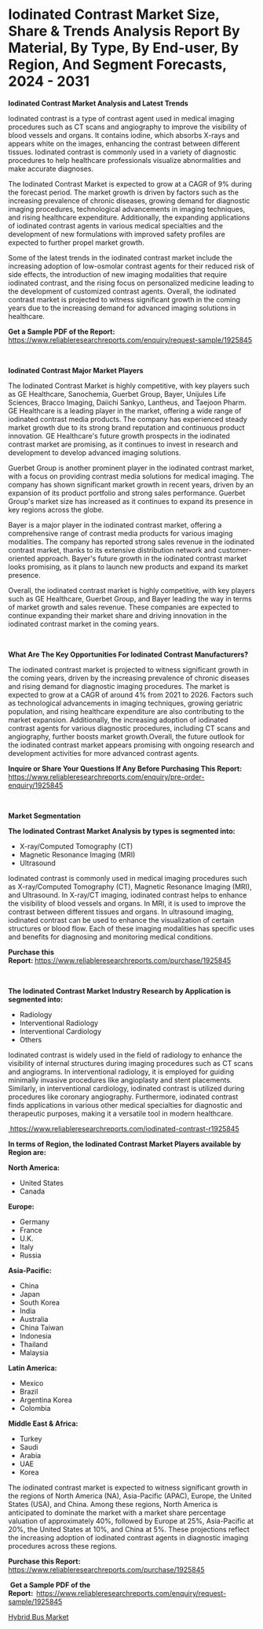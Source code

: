 <p><h1>Iodinated Contrast Market Size, Share & Trends Analysis Report By Material, By Type, By End-user, By Region, And Segment Forecasts, 2024 - 2031</h1></p><p><strong>Iodinated Contrast Market Analysis and Latest Trends</strong></p>
<p><p>Iodinated contrast is a type of contrast agent used in medical imaging procedures such as CT scans and angiography to improve the visibility of blood vessels and organs. It contains iodine, which absorbs X-rays and appears white on the images, enhancing the contrast between different tissues. Iodinated contrast is commonly used in a variety of diagnostic procedures to help healthcare professionals visualize abnormalities and make accurate diagnoses.</p><p>The Iodinated Contrast Market is expected to grow at a CAGR of 9% during the forecast period. The market growth is driven by factors such as the increasing prevalence of chronic diseases, growing demand for diagnostic imaging procedures, technological advancements in imaging techniques, and rising healthcare expenditure. Additionally, the expanding applications of iodinated contrast agents in various medical specialties and the development of new formulations with improved safety profiles are expected to further propel market growth.</p><p>Some of the latest trends in the iodinated contrast market include the increasing adoption of low-osmolar contrast agents for their reduced risk of side effects, the introduction of new imaging modalities that require iodinated contrast, and the rising focus on personalized medicine leading to the development of customized contrast agents. Overall, the iodinated contrast market is projected to witness significant growth in the coming years due to the increasing demand for advanced imaging solutions in healthcare.</p></p>
<p><strong>Get a Sample PDF of the Report:&nbsp;</strong> <a href="https://www.reliableresearchreports.com/enquiry/request-sample/1925845">https://www.reliableresearchreports.com/enquiry/request-sample/1925845</a></p>
<p>&nbsp;</p>
<p><strong>Iodinated Contrast Major Market Players</strong></p>
<p><p>The Iodinated Contrast Market is highly competitive, with key players such as GE Healthcare, Sanochemia, Guerbet Group, Bayer, Unijules Life Sciences, Bracco Imaging, Daiichi Sankyo, Lantheus, and Taejoon Pharm. GE Healthcare is a leading player in the market, offering a wide range of iodinated contrast media products. The company has experienced steady market growth due to its strong brand reputation and continuous product innovation. GE Healthcare's future growth prospects in the iodinated contrast market are promising, as it continues to invest in research and development to develop advanced imaging solutions.</p><p>Guerbet Group is another prominent player in the iodinated contrast market, with a focus on providing contrast media solutions for medical imaging. The company has shown significant market growth in recent years, driven by an expansion of its product portfolio and strong sales performance. Guerbet Group's market size has increased as it continues to expand its presence in key regions across the globe.</p><p>Bayer is a major player in the iodinated contrast market, offering a comprehensive range of contrast media products for various imaging modalities. The company has reported strong sales revenue in the iodinated contrast market, thanks to its extensive distribution network and customer-oriented approach. Bayer's future growth in the iodinated contrast market looks promising, as it plans to launch new products and expand its market presence.</p><p>Overall, the iodinated contrast market is highly competitive, with key players such as GE Healthcare, Guerbet Group, and Bayer leading the way in terms of market growth and sales revenue. These companies are expected to continue expanding their market share and driving innovation in the iodinated contrast market in the coming years.</p></p>
<p>&nbsp;</p>
<p><strong>What Are The Key Opportunities For Iodinated Contrast Manufacturers?</strong></p>
<p><p>The iodinated contrast market is projected to witness significant growth in the coming years, driven by the increasing prevalence of chronic diseases and rising demand for diagnostic imaging procedures. The market is expected to grow at a CAGR of around 4% from 2021 to 2026. Factors such as technological advancements in imaging techniques, growing geriatric population, and rising healthcare expenditure are also contributing to the market expansion. Additionally, the increasing adoption of iodinated contrast agents for various diagnostic procedures, including CT scans and angiography, further boosts market growth.Overall, the future outlook for the iodinated contrast market appears promising with ongoing research and development activities for more advanced contrast agents.</p></p>
<p><strong>Inquire or Share Your Questions If Any Before Purchasing This Report:</strong> <a href="https://www.reliableresearchreports.com/enquiry/pre-order-enquiry/1925845">https://www.reliableresearchreports.com/enquiry/pre-order-enquiry/1925845</a></p>
<p>&nbsp;</p>
<p><strong>Market Segmentation</strong></p>
<p><strong>The Iodinated Contrast Market Analysis by types is segmented into:</strong></p>
<p><ul><li>X-ray/Computed Tomography (CT)</li><li>Magnetic Resonance Imaging (MRI)</li><li>Ultrasound</li></ul></p>
<p><p>Iodinated contrast is commonly used in medical imaging procedures such as X-ray/Computed Tomography (CT), Magnetic Resonance Imaging (MRI), and Ultrasound. In X-ray/CT imaging, iodinated contrast helps to enhance the visibility of blood vessels and organs. In MRI, it is used to improve the contrast between different tissues and organs. In ultrasound imaging, iodinated contrast can be used to enhance the visualization of certain structures or blood flow. Each of these imaging modalities has specific uses and benefits for diagnosing and monitoring medical conditions.</p></p>
<p><strong>Purchase this Report:&nbsp;</strong><a href="https://www.reliableresearchreports.com/purchase/1925845">https://www.reliableresearchreports.com/purchase/1925845</a></p>
<p>&nbsp;</p>
<p><strong>The Iodinated Contrast Market Industry Research by Application is segmented into:</strong></p>
<p><ul><li>Radiology</li><li>Interventional Radiology</li><li>Interventional Cardiology</li><li>Others</li></ul></p>
<p><p>Iodinated contrast is widely used in the field of radiology to enhance the visibility of internal structures during imaging procedures such as CT scans and angiograms. In interventional radiology, it is employed for guiding minimally invasive procedures like angioplasty and stent placements. Similarly, in interventional cardiology, iodinated contrast is utilized during procedures like coronary angiography. Furthermore, iodinated contrast finds applications in various other medical specialties for diagnostic and therapeutic purposes, making it a versatile tool in modern healthcare.</p></p>
<p><a href="https://www.reliableresearchreports.com/iodinated-contrast-r1925845">&nbsp;https://www.reliableresearchreports.com/iodinated-contrast-r1925845</a></p>
<p><strong>In terms of Region, the Iodinated Contrast Market Players available by Region are:</strong></p>
<p>
    <p> <strong> North America: </strong>
        <ul>
            <li>United States</li>
            <li>Canada</li>
        </ul>
        </p> 
    <p> <strong> Europe: </strong>
        <ul>
            <li>Germany</li>
            <li>France</li>
            <li>U.K.</li>
            <li>Italy</li>
            <li>Russia</li>
        </ul>
        </p> 
    <p> <strong> Asia-Pacific: </strong>
        <ul>
            <li>China</li>
            <li>Japan</li>
            <li>South Korea</li>
            <li>India</li>
            <li>Australia</li>
            <li>China Taiwan</li>
            <li>Indonesia</li>
            <li>Thailand</li>
            <li>Malaysia</li>
        </ul>
        </p> 
    <p> <strong> Latin America: </strong>
        <ul>
            <li>Mexico</li>
            <li>Brazil</li>
            <li>Argentina Korea</li>
            <li>Colombia</li>
        </ul>
        </p> 
    <p> <strong> Middle East & Africa: </strong>
        <ul>
            <li>Turkey</li>
            <li>Saudi</li>
            <li>Arabia</li>
            <li>UAE</li>
            <li>Korea</li>
        </ul>
    </p>
    </p>
<p><p>The iodinated contrast market is expected to witness significant growth in the regions of North America (NA), Asia-Pacific (APAC), Europe, the United States (USA), and China. Among these regions, North America is anticipated to dominate the market with a market share percentage valuation of approximately 40%, followed by Europe at 25%, Asia-Pacific at 20%, the United States at 10%, and China at 5%. These projections reflect the increasing adoption of iodinated contrast agents in diagnostic imaging procedures across these regions.</p></p>
<p><strong>Purchase this Report: </strong><a href="https://www.reliableresearchreports.com/purchase/1925845">https://www.reliableresearchreports.com/purchase/1925845</a></p>
<p>&nbsp;<strong>Get a Sample PDF of the Report:&nbsp;&nbsp;</strong><a href="https://www.reliableresearchreports.com/enquiry/request-sample/1925845">https://www.reliableresearchreports.com/enquiry/request-sample/1925845</a></p>
<p><strong></strong></p>
<p><p><a href="https://view.publitas.com/reportprime-1/hybrid-bus-market-growth-outlook-from-2024-to-2031-and-it-is-projecting-at-7-5-cagr-with-markets-trends-analysis-by-application-regional-outlook-and-revenue/">Hybrid Bus Market</a></p></p>